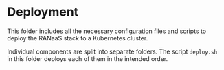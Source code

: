 # Deployment

This folder includes all the necessary configuration files and scripts to deploy the RANaaS stack to a Kubernetes cluster.

Individual components are split into separate folders. The script `deploy.sh` in this folder deploys each of them in the intended order.
